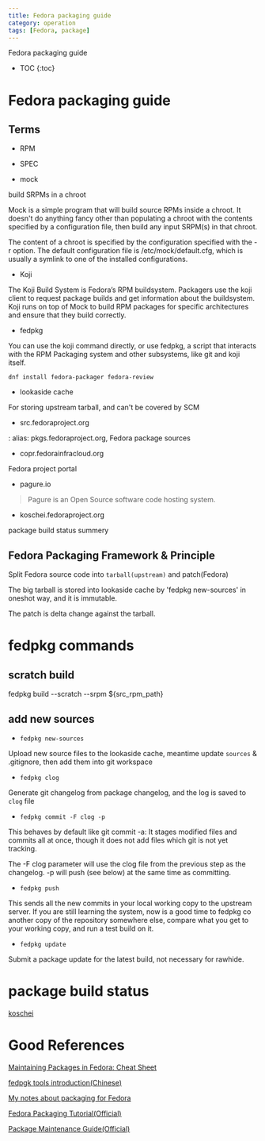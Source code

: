 ```yaml
---
title: Fedora packaging guide
category: operation
tags: [Fedora, package]
---
```


Fedora packaging guide

* TOC
{:toc}

# Fedora packaging guide

## Terms

- RPM

- SPEC

- mock

build SRPMs in a chroot

Mock  is a simple program that will build source RPMs inside a chroot.
It doesn't do anything fancy other than populating a chroot with the
contents specified by a configuration file, then build any input SRPM(s)
in that chroot.

The content of a chroot is specified by the configuration specified  with
the  -r  option.  The  default  configuration  file  is /etc/mock/default.cfg,
which is usually a symlink to one of the installed configurations.


- Koji

The Koji Build System is Fedora’s RPM buildsystem. Packagers use the koji
client to request package builds and get information about the buildsystem.
Koji runs on top of Mock to build RPM packages for specific architectures
and ensure that they build correctly.

- fedpkg

You can use the koji command directly, or use fedpkg, a script that interacts
with the RPM Packaging system and other subsystems, like git and koji itself.

`dnf install fedora-packager fedora-review`

- lookaside cache

For storing upstream tarball, and can't be covered by SCM

- src.fedoraproject.org

: alias: pkgs.fedoraproject.org, Fedora package sources

- copr.fedorainfracloud.org

Fedora project portal

- pagure.io

> Pagure is an Open Source software code hosting system.

- koschei.fedoraproject.org

package build status summery

## Fedora Packaging Framework & Principle

Split Fedora source code into `tarball(upstream)` and patch(Fedora)

The big tarball is stored into lookaside cache by 'fedpkg new-sources' in
oneshot way, and it is immutable.

The patch is delta change against the tarball.


# fedpkg commands

## scratch build

fedpkg build --scratch --srpm ${src_rpm_path}

## add new sources

- `fedpkg new-sources`

Upload new source files to the lookaside cache, meantime update `sources`
& .gitignore, then add them into git workspace

- `fedpkg clog`

Generate git changelog from package changelog, and the log is saved to `clog`
file

- `fedpkg commit -F clog -p`

This behaves by default like git commit -a: It stages modified files and commits
all at once, though it does not add files which git is not yet tracking.

The -F clog parameter will use the clog file from the previous step as the changelog.
-p will push (see below) at the same time as committing. 

- `fedpkg push`

This sends all the new commits in your local working copy to the upstream server.
If you are still learning the system, now is a good time to fedpkg co another copy
of the repository somewhere else, compare what you get to your working copy, and
run a test build on it.

- `fedpkg update`

Submit a package update for the latest build, not necessary for rawhide.


# package build status

[koschei](https://koschei.fedoraproject.org/)


# Good References

[Maintaining Packages in Fedora: Cheat Sheet](https://github.com/i386x/pubdocs/blob/main/fedpkg-HOWTO.md)

[fedpgk tools introduction(Chinese)](https://blog.csdn.net/renajia/article/details/45840545)

[My notes about packaging for Fedora](https://lenkaseg.github.io/packaging/)

[Fedora Packaging Tutorial(Official)](https://docs.fedoraproject.org/en-US/package-maintainers/Packaging_Tutorial/)

[Package Maintenance Guide(Official)](https://docs.fedoraproject.org/en-US/package-maintainers/Package_Maintenance_Guide/)

